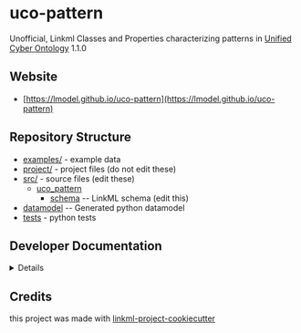 # uco-pattern

Unofficial, Linkml Classes and Properties characterizing patterns in [Unified Cyber Ontology](https://unifiedcyberontology.org/) 1.1.0

## Website

* [https://lmodel.github.io/uco-pattern](https://lmodel.github.io/uco-pattern)

## Repository Structure

* [examples/](examples/) - example data
* [project/](project/) - project files (do not edit these)
* [src/](src/) - source files (edit these)
    * [uco_pattern](src/uco_pattern)
        * [schema](src/uco_pattern/schema) -- LinkML schema (edit this)
* [datamodel](src/uco_pattern/datamodel) -- Generated python datamodel
* [tests](tests/) - python tests

## Developer Documentation

<details>
Use the `make` command to generate project artefacts:

- `make all`: make everything
- `make deploy`: deploys site

</details>

## Credits

this project was made with [linkml-project-cookiecutter](https://github.com/linkml/linkml-project-cookiecutter)
